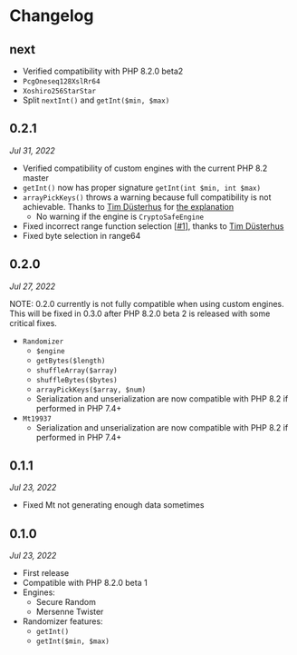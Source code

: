 # Changelog

## next

* Verified compatibility with PHP 8.2.0 beta2
* `PcgOneseq128XslRr64`
* `Xoshiro256StarStar`
* Split `nextInt()` and `getInt($min, $max)`

## 0.2.1

*Jul 31, 2022*

* Verified compatibility of custom engines with the current PHP 8.2 master
* ``getInt()`` now has proper signature ``getInt(int $min, int $max)``
* ``arrayPickKeys()`` throws a warning because full compatibility is not achievable.
  Thanks to [Tim Düsterhus][gh@TimWolla] for [the explanation][gh#1]
  * No warning if the engine is ``CryptoSafeEngine``
* Fixed incorrect range function selection [[#1][gh#1]], thanks to [Tim Düsterhus][gh@TimWolla]
* Fixed byte selection in range64

[gh#1]: https://github.com/arokettu/php-random-polyfill/issues/1
[gh@TimWolla]: https://github.com/TimWolla

## 0.2.0

*Jul 27, 2022*

NOTE: 0.2.0 currently is not fully compatible when using custom engines.
This will be fixed in 0.3.0 after PHP 8.2.0 beta 2 is released with some critical fixes. 

* `Randomizer`
  * `$engine`
  * `getBytes($length)`
  * `shuffleArray($array)`
  * `shuffleBytes($bytes)`
  * `arrayPickKeys($array, $num)`
  * Serialization and unserialization are now compatible with PHP 8.2
    if performed in PHP 7.4+
* `Mt19937`
  * Serialization and unserialization are now compatible with PHP 8.2
    if performed in PHP 7.4+

## 0.1.1

*Jul 23, 2022*

* Fixed Mt not generating enough data sometimes

## 0.1.0

*Jul 23, 2022*

* First release
* Compatible with PHP 8.2.0 beta 1
* Engines:
  * Secure Random
  * Mersenne Twister
* Randomizer features:
  * `getInt()`
  * `getInt($min, $max)`
